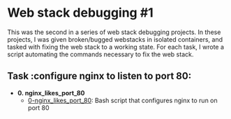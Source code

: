 # Web stack debugging #1

This was the second in a series of web stack debugging projects. In these
projects, I was given broken/bugged webstacks in isolated containers,
and tasked with fixing the web stack to a working state. For each
task, I wrote a script automating the commands necessary to fix the
web stack.

## Task :configure nginx to listen to port 80:

* **0. nginx_likes_port_80**
  * [0-nginx_likes_port_80](./0-nginx_likes_port_80): Bash script that configures nginx to run on port 80
